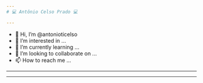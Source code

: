 ```yaml
---
# 💻 Antônio Celso Prado 💻

---
```


- 👋 Hi, I’m @antonioticelso
- 👀 I’m interested in ...
- 🌱 I’m currently learning ...
- 💞️ I’m looking to collaborate on ...
- 📫 How to reach me ...

---

<!---
antonioticelso/antonioticelso is a ✨ special ✨ repository because its `README.md` (this file) appears on your GitHub profile.
You can click the Preview link to take a look at your changes.
--->

---
